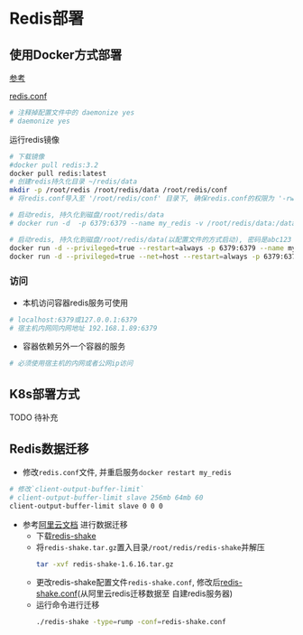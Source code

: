 # Redis部署

## 使用Docker方式部署

[参考](https://www.cnblogs.com/934827624-qq-com/p/10175478.html)

[redis.conf](redis.conf)
```bash
# 注释掉配置文件中的 daemonize yes
# daemonize yes
```

运行redis镜像
```bash
# 下载镜像
#docker pull redis:3.2
docker pull redis:latest
# 创建redis持久化目录 ~/redis/data
mkdir -p /root/redis /root/redis/data /root/redis/conf
# 将redis.conf导入至 '/root/redis/conf' 目录下, 确保redis.conf的权限为 '-rw-r--r--' 

# 启动redis, 持久化到磁盘/root/redis/data
# docker run -d  -p 6379:6379 --name my_redis -v /root/redis/data:/data redis:latest  --appendonly yes --requirepass "PASSWD"

# 启动redis, 持久化到磁盘/root/redis/data(以配置文件的方式启动), 密码是abc123
docker run -d --privileged=true --restart=always -p 6379:6379 --name my_redis -v /root/redis/data:/data -v /root/redis/conf/redis.conf:/etc/redis/redis.conf -d redis redis-server /etc/redis/redis.conf --requirepass abc123
docker run -d --privileged=true --net=host --restart=always -p 6379:6379 --name my_redis --requirepass abc123 redis
```

### 访问

- 本机访问容器redis服务可使用
```bash
# localhost:6379或127.0.0.1:6379
# 宿主机内网同内网地址 192.168.1.89:6379
```
- 容器依赖另外一个容器的服务
```bash
# 必须使用宿主机的内网或者公网ip访问
```

## K8s部署方式
TODO 待补充

## Redis数据迁移

- 修改`redis.conf`文件, 并重启服务`docker restart my_redis`
```bash
# 修改`client-output-buffer-limit`
# client-output-buffer-limit slave 256mb 64mb 60
client-output-buffer-limit slave 0 0 0 
```

- 参考[阿里云文档](https://help.aliyun.com/document_detail/117311.html?spm=5176.10695662.1996646101.searchclickresult.4ce36541rNxoq0)
进行数据迁移
    - 下载[redis-shake](https://github.com/alibaba/RedisShake/releases?spm=a2c4g.11186623.2.12.4dcd6f10KeICfP)
    - 将`redis-shake.tar.gz`置入目录`/root/redis/redis-shake`并解压
        ```bash
        tar -xvf redis-shake-1.6.16.tar.gz
        ```
    - 更改redis-shake配置文件`redis-shake.conf`, 修改后[redis-shake.conf](redis-shake.conf)(从阿里云redis迁移数据至
    自建redis服务器)
    - 运行命令进行迁移
        ```bash
        ./redis-shake -type=rump -conf=redis-shake.conf
        ```